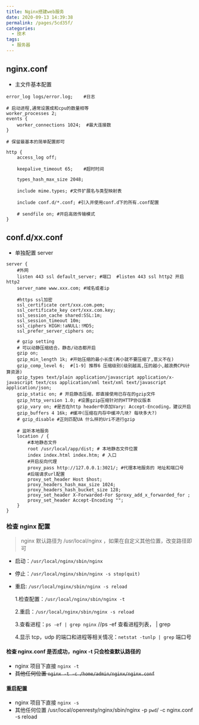 ```yaml
---
title: Nginx搭建web服务
date: 2020-09-13 14:39:38
permalink: /pages/5cd35f/
categories:
  - 技术
tags:
  - 服务器
---
```


## nginx.conf

- 主文件基本配置

```nginx
error_log logs/error.log;    #日志

# 启动进程,通常设置成和cpu的数量相等
worker_processes 2;
events {
    worker_connections 1024;  #最大连接数
}

# 保留最基本的简单配置即可

http {
    access_log off;

    keepalive_timeout 65;    #超时时间

    types_hash_max_size 2048;

    include mime.types; #文件扩展名与类型映射表

    include conf.d/*.conf; #引入并使用conf.d下的所有.conf配置

    # sendfile on; #开启高效传输模式
}
```

<!-- more -->

## conf.d/xx.conf

- 单独配置 server

```nginx
server {
    #外网
    listen 443 ssl default_server; #端口  #listen 443 ssl http2 开启http2
    server_name www.xxx.com; #域名或者ip

    #https ssl加密
    ssl_certificate cert/xxx.com.pem;
    ssl_certificate_key cert/xxx.com.key;
    ssl_session_cache shared:SSL:1m;
    ssl_session_timeout 10m;
    ssl_ciphers HIGH:!aNULL:!MD5;
    ssl_prefer_server_ciphers on;

    # gzip setting
    # 可以动静压缩结合，静态/动态都开启
    gzip on;
    gzip_min_length 1k; #开始压缩的最小长度(再小就不要压缩了,意义不在)
    gzip_comp_level 6;  #[1-9] 推荐6 压缩级别(级别越高,压的越小,越浪费CPU计算资源)
    gzip_types text/plain application/javascript application/x-javascript text/css application/xml text/xml text/javascript application/json;
    gzip_static on; # 开启静态压缩，即直接使用已存在的gzip文件
    gzip_http_version 1.0; #设置gzip压缩针对的HTTP协议版本
    gzip_vary on; #是否在http header中添加Vary: Accept-Encoding，建议开启
    gzip_buffers 4 16k; #缓冲(压缩在内存中缓冲几块? 每块多大?)
    # gzip_disable #正则匹配UA 什么样的Uri不进行gzip

    # 监听本地服务
    location / {
        #本地静态文件
        root /usr/local/app/dist; # 本地静态文件位置
        index index.html index.htm; # 入口
        #开启反向代理
        proxy_pass http://127.0.0.1:3021/; #代理本地服务的 地址和端口号
        #后端请求url配置
        proxy_set_header Host $host;
        proxy_headers_hash_max_size 1024;
        proxy_headers_hash_bucket_size 128;
        proxy_set_header X-Forwarded-For $proxy_add_x_forwarded_for ;
        proxy_set_header Accept-Encoding "";
    }
}
```

### 检查 nginx 配置

> nginx 默认路径为 /usr/local/nginx ，如果在自定义其他位置，改变路径即可

- 启动：`/usr/local/nginx/sbin/nginx`
- 停止：`/usr/local/nginx/sbin/nginx -s stop(quit)`
- 重启: `/usr/local/nginx/sbin/nginx -s reload`

  1.检查配置：`/usr/local/nginx/sbin/nginx -t`

  2.重启：`/usr/local/nginx/sbin/nginx -s reload`

  3.查看进程：`ps -ef | grep nginx` //ps -ef 查看进程列表， | grep

  4.显示 tcp，udp 的端口和进程等相关情况：`netstat -tunlp | grep` 端口号

#### 检查 nginx.conf 是否成功，nginx -t 只会检查默认路径的

- nginx 项目下直接 `nginx -t`
- ~~其他任何位置 `nginx -t -c /home/admin/nginx/nginx.conf`~~

#### 重启配置

- nginx 项目下直接 `nginx -s`
- 其他任何位置 /usr/local/openresty/nginx/sbin/nginx -p `pwd`/ -c nginx.conf -s reload
